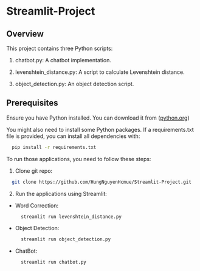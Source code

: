 # Streamlit-Project
## Overview

This project contains three Python scripts:

1. chatbot.py: A chatbot implementation.

2. levenshtein_distance.py: A script to calculate Levenshtein distance.

3. object_detection.py: An object detection script.

## Prerequisites

Ensure you have Python installed. You can download it from ([python.org](https://www.python.org/downloads/))

You might also need to install some Python packages. If a requirements.txt file is provided, you can install all dependencies with:

  ```bash
    pip install -r requirements.txt
  ```
To run those applications, you need to follow these steps:

1. Clone git repo:

  ```bash
    git clone https://github.com/HungNguyenHcmue/Streamlit-Project.git
  ```

2. Run the applications using Streamlit:

* Word Correction:
  ```bash
    streamlit run levenshtein_distance.py
  ```
* Object Detection:
  ```bash
    streamlit run object_detection.py
  ```
* ChatBot:
  ```bash
    streamlit run chatbot.py
  ```
